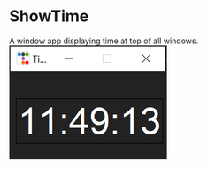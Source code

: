 # ShowTime
A window app displaying time at top of all windows.
![alt text](https://raw.githubusercontent.com/sofronas/ShowTime/main/Screenshot_34.png)
